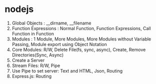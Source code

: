 # nodejs

1. Global Objects :   __dirname, __filename
2. Function Expressions : Normal Function, Function Expressions, Call Function in Function
3. Modules : 1 Module, More Modules, More Modules without Variable Passing, Module export using Object Notation
4. Core Modules: R/W, Delete File(fs, sync, async), Create, Remove Directories(Sync, Async)
5. Create a Server
6. Stream Files: R/W, Pipe
7. Use Pipe to set server: Text and HTML, Json, Routing
8. Express.js: Routing